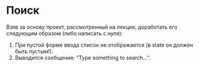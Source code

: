 # Поиск

Взяв за основу проект, рассмотренный на лекции, доработать его следующим образом (либо написать с нуля):

  1.  При пустой форме ввода список не отображается (в state он должен быть пустым!).
  2.  Выводится сообщение: "Type something to search...".

